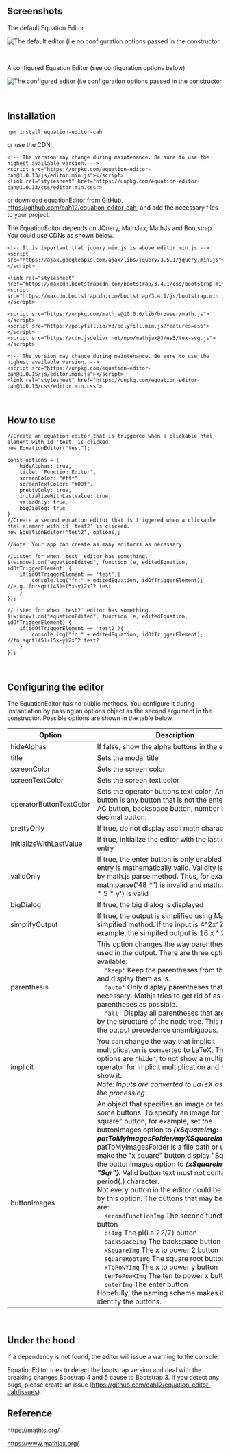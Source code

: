 ## Screenshots

The default Equation Editor

![The default editor (i.e no configuration options passed in the constructor](img/screenshot1.png "The default editor (i.e no configuration options passed in the constructor.) ")

<br>

A configured Equation Editor (see configuration options below)

![The configured editor (i.e configuration options passed in the constructor](img/screenshot2.png "The configured editor (i.e configuration options passed in the constructor.) ")

<br>

## Installation

`npm install equation-editor-cah`

or use the CDN
    
    <!-- The version may change during maintenance. Be sure to use the highest available version. -->
    <script src="https://unpkg.com/equation-editor-cah@1.0.13/js/editor.min.js"></script>
    <link rel="stylesheet" href="https://unpkg.com/equation-editor-cah@1.0.13/css/editor.min.css">    

or download equationEditor from GitHub, https://github.com/cah12/equation-editor-cah, and add the necessary files to your project.

The EquationEditor depends on JQuery, MathJax, MathJs and Bootstrap. You could use CDNs as shown below. 

    <!-- It is important that jquery.min.js is above editor.min.js -->
    <script src="https://ajax.googleapis.com/ajax/libs/jquery/3.5.1/jquery.min.js"></script>

    <link rel="stylesheet" href="https://maxcdn.bootstrapcdn.com/bootstrap/3.4.1/css/bootstrap.min.css"> 
    <script src="https://maxcdn.bootstrapcdn.com/bootstrap/3.4.1/js/bootstrap.min.js"></script>

    <script src="https://unpkg.com/mathjs@10.0.0/lib/browser/math.js"></script>
    <script src="https://polyfill.io/v3/polyfill.min.js?features=es6"></script>
    <script src="https://cdn.jsdelivr.net/npm/mathjax@3/es5/tex-svg.js"></script>
    
    <!-- The version may change during maintenance. Be sure to use the highest available version. -->
    <script src="https://unpkg.com/equation-editor-cah@1.0.15/js/editor.min.js"></script>
    <link rel="stylesheet" href="https://unpkg.com/equation-editor-cah@1.0.15/css/editor.min.css">  

<br>

## How to use

    //Create an equation editor that is triggered when a clickable html element with id 'test' is clicked.
    new EquationEditor("test");
    
    const options = {
        hideAlphas: true,
        title: 'Function Editor',
        screenColor: "#fff",
        screenTextColor: "#00f",
        prettyOnly: true,
        initializeWithLastValue: true,
        validOnly: true,
        bigDialog: true
    }
    //Create a second equation editor that is triggered when a clickable html element with id 'test2' is clicked.
    new EquationEditor("test2", options);
    
    //Note: Your app can create as many editorrs as necessary.

    //Listen for when 'test' editor has something.
    $(window).on("equationEdited", function (e, editedEquation, idOfTriggerElement) {
        if(idOfTriggerElement == 'test'){
            console.log("fn:" + editedEquation, idOfTriggerElement); //e.g. fn:sqrt(45)+(5x-y)2x^2 test
        } 
    });

    //Listen for when 'test2' editor has something.
    $(window).on("equationEdited", function (e, editedEquation, idOfTriggerElement) {
        if(idOfTriggerElement == 'test2'){
            console.log("fn:" + editedEquation, idOfTriggerElement); //fn:sqrt(45)+(5x-y)2x^2 test2
        }            
    });


<br>

## Configuring the editor
The EquationEditor has no public methods. You configure it during instantiation by passing an options object as the second argument in the constructor. Possible options are shown in the table below.

|   Option                  | Description                                           | Default           |
|   ----------              | ----------    | ------            |
|   hideAlphas              | If false, show the alpha buttons in the editor             | true              |         
|   title                   | Sets the modal title               | 'Equation editor' |  
|   screenColor             | Sets the screen color              | '#252525'         |
|   screenTextColor         | Sets the screen text color               | '#ffffff'         |
|   operatorButtonTextColor | Sets the operator buttons text color. An operator button is any button that is not the enter button, AC button, backspace button, number button or decimal button.    |   #337cac | 
|   prettyOnly              | If true, do not display ascii math characters              | false             |
|   initializeWithLastValue | If true, initialize the editor with the last edited entry              | false             |
|   validOnly               |  If true, the enter button is only enabled if the entry is mathematically valid. Validity is tested by math.js parse method. Thus, for example, math.parse('48 *') is invalid and math.parse('48 * 5 \* y') is valid             | false             |
|   bigDialog               |  If true, the big dialog is displayed             | false             | 
|   simplifyOutput          |  If true, the output is simplified using Mathjs's simpified method. If the input is 4^2x^2, for example, the simpifed output is 16 x ^ 2  | false |
|   parenthesis             | This option changes the way parentheses are used in the output. There are three options available:<br>&nbsp;&nbsp;&nbsp;&nbsp;`'keep'`  Keep the parentheses from the input and display them as is.<br>&nbsp;&nbsp;&nbsp;&nbsp;`'auto'` Only display parentheses that are necessary. Mathjs tries to get rid of as much parentheses as possible.<br>&nbsp;&nbsp;&nbsp;&nbsp;`'all'` Display all parentheses that are given by the structure of the node tree. This makes the output precedence unambiguous.    |   'auto'    |
|   implicit                |   You can change the way that implicit multiplication is converted to LaTeX. The two options are `'hide'`, to not show a multiplication operator for implicit multiplication and `'show'` to show it.<br><i>Note: Inputs are converted to LaTeX as part of the processing.</i>   | 'hide'    |
|   buttonImages            |  An object that specifies an image or text on some buttons. To specify an image for the "x square" button, for example, set the buttonImages option to <i><b>{xSquareImg: patToMyImagesFolder/myXSquareImage.xxx}</b></i>. patToMyImagesFolder is a file path or url. To make the "x square" button display "Sqr", set the buttonImages option to <i><b>{xSquareImg: "Sqr"}</b></i>. Valid button text must not contain the period(.) character.<br>Not every button in the editor could be modified by this option. The buttons that may be modified are:<br>&nbsp;&nbsp;&nbsp;&nbsp;`secondFunctionImg` The second function button<br>&nbsp;&nbsp;&nbsp;&nbsp;`piImg` The pi(i.e 22/7) button<br>&nbsp;&nbsp;&nbsp;&nbsp;`backSpaceImg` The backspace button<br>&nbsp;&nbsp;&nbsp;&nbsp;`xSquareImg` The x to power 2 button<br>&nbsp;&nbsp;&nbsp;&nbsp;`squareRootImg` The square root button<br>&nbsp;&nbsp;&nbsp;&nbsp;`xToPowYImg` The x to power y button<br>&nbsp;&nbsp;&nbsp;&nbsp;`tenToPowXImg` The ten to power x button<br>&nbsp;&nbsp;&nbsp;&nbsp;`enterImg` The enter button<br>Hopefully, the naming scheme makes it easy to identify the buttons. |   All images are serve from the https://unpkg.com/equation-editor-cah/ endpoint.

<br>

## Under the hood
If a dependency is not found, the editor will issue a warning to the console.

EquationEditor tries to detect the bootstrap version and deal with the breaking changes Boostrap 4 and 5 cause to Bootstrap 3. If you detect any bugs, please create an issue (https://github.com/cah12/equation-editor-cah/issues).

## Reference
https://mathjs.org/

https://www.mathjax.org/